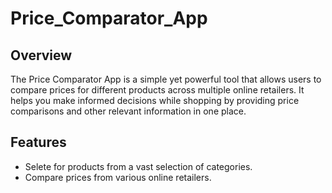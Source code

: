 # Price_Comparator_App

## Overview

The Price Comparator App is a simple yet powerful tool that allows users to compare prices for different products across multiple online retailers. It helps you make informed decisions while shopping by providing price comparisons and other relevant information in one place.

## Features

- Selete for products from a vast selection of categories.
- Compare prices from various online retailers.




